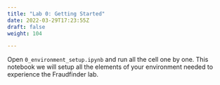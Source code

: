 ```yaml
---
title: "Lab 0: Getting Started"
date: 2022-03-29T17:23:55Z
draft: false
weight: 104

---
```

Open `0_environment_setup.ipynb` and run all the cell one by one. This notebook we will setup all the elements of your environment needed to experience the Fraudfinder lab.